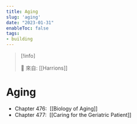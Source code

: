 ```yaml
---
title: Aging
slug: 'aging'
date: "2023-01-31"
enableToc: false
tags:
- building
---
```


> [!info]
>
> 🌱 來自: [[Harrions]]

# Aging

*   Chapter 476:  [[Biology of Aging]]
*   Chapter 477:  [[Caring for the Geriatric Patient]]
